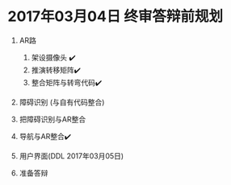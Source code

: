 # 2017年03月04日 终审答辩前规划

1. AR路
    1. 架设摄像头 ✔️
    1. 推演转移矩阵✔️
    1. 整合矩阵与转弯代码✔️
1. 障碍识别 (与自有代码整合)
1. 把障碍识别与AR整合
1. 导航与AR整合✔️

1. 用户界面(DDL 2017年03月05日)
1. 准备答辩 